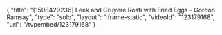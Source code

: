 {
    "title": "[1508429236] Leek and Gruyere Rosti with Fried Eggs - Gordon Ramsay",
    "type": "solo",
    "layout": "iframe-static",
    "videoId": "123179168",
    "url": "\/tvpembed\/123179168"
}